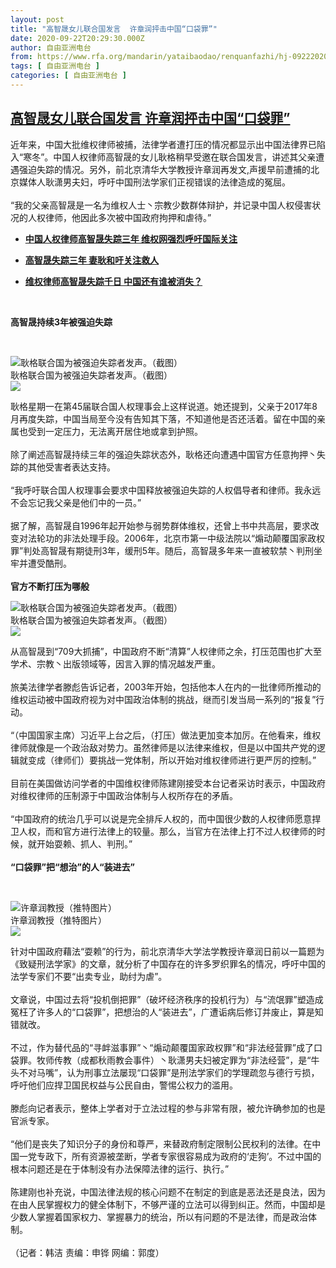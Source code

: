 ```yaml
---
layout: post
title: "高智晟女儿联合国发言  许章润抨击中国“口袋罪”"
date: 2020-09-22T20:29:30.000Z
author: 自由亚洲电台
from: https://www.rfa.org/mandarin/yataibaodao/renquanfazhi/hj-09222020152618.html
tags: [ 自由亚洲电台 ]
categories: [ 自由亚洲电台 ]
---
```

<!--1600806570000-->
[高智晟女儿联合国发言  许章润抨击中国“口袋罪”](https://www.rfa.org/mandarin/yataibaodao/renquanfazhi/hj-09222020152618.html)
------

<div>
<p>近年来，中国大批维权律师被捕，法律学者遭打压的情况都显示出中国法律界已陷入“寒冬”。中国人权律师高智晟的女儿耿格稍早受邀在联合国发言，讲述其父亲遭遇强迫失踪的情况。另外，前北京清华大学教授许章润再发文,声援早前遭捕的北京媒体人耿潇男夫妇，呼吁中国刑法学家们正视错误的法律造成的冤屈。<br/><br/>“我的父亲高智晟是一名为维权人士丶宗教少数群体辩护，并记录中国人权侵害状况的人权律师，他因此多次被中国政府拘押和虐待。”</p><ul><li><b><a class="external-link" href="http://www.rfa.org/mandarin/Xinwen/7-08122020125115.html">中国人权律师高智晟失踪三年 维权网强烈呼吁国际关注</a></b></li></ul><ul><li><b><a class="external-link" href="http://www.rfa.org/mandarin/Xinwen/4-08102020132925.html">高智晟失踪三年 妻耿和吁关注救人</a></b></li></ul><ul><li><b><a class="external-link" href="http://www.rfa.org/mandarin/yataibaodao/renquanfazhi/hc-05122020105329.html">维权律师高智晟失踪千日 中国还有谁被消失？</a></b></li></ul><p> </p><p><b>高智晟持续3年被强迫失踪</b></p><p><b> </b><br/><div class="image-inline captioned" style="width:2048px;"><div style="width:2048px;"><img alt="耿格联合国为被强迫失踪者发声。（截图）" src="https://www.rfa.org/mandarin/yataibaodao/renquanfazhi/hj-09222020152618.html/EidPgorXgAEb3tq.jpg" title="耿格联合国为被强迫失踪者发声。（截图）"/></div><div class="image-caption"><span style="width:2048px;">耿格联合国为被强迫失踪者发声。（截图）</span><span class="copyright"> </span></div><div id="zoomattribute"><a class="single_image" href="/mandarin/yataibaodao/renquanfazhi/hj-09222020152618.html/EidPgorXgAEb3tq.jpg" title="耿格联合国为被强迫失踪者发声。（截图）"><img src="/rfa_resources/graphics/icon-zoom.png"/></a></div></div></p><p>耿格星期一在第45届联合国人权理事会上这样说道。她还提到，父亲于2017年8月再度失踪，中国当局至今没有告知其下落，不知道他是否还活着。留在中国的亲属也受到一定压力，无法离开居住地或拿到护照。<br/><br/>除了阐述高智晟持续三年的强迫失踪状态外，耿格还向遭遇中国官方任意拘押丶失踪的其他受害者表达支持。<br/><br/>“我呼吁联合国人权理事会要求中国释放被强迫失踪的人权倡导者和律师。我永远不会忘记我父亲是他们中的一员。”<br/><br/>据了解，高智晟自1996年起开始参与弱势群体维权，还曾上书中共高层，要求改变对法轮功的非法处理手段。2006年，北京市第一中级法院以“煽动颠覆国家政权罪”判处高智晟有期徒刑3年，缓刑5年。随后，高智晟多年来一直被软禁丶判刑坐牢并遭受酷刑。<br/><br/><b>官方不断打压为哪般</b></p><p><div class="image-inline captioned" style="width:946px;"><div style="width:946px;"><img alt="耿格联合国为被强迫失踪者发声。（截图）" src="https://www.rfa.org/mandarin/yataibaodao/renquanfazhi/hj-09222020152618.html/EidPgodXgAAN2d5.jpg" title="耿格联合国为被强迫失踪者发声。（截图）"/></div><div class="image-caption"><span style="width:946px;">耿格联合国为被强迫失踪者发声。（截图）</span><span class="copyright"> </span></div><div id="zoomattribute"><a class="single_image" href="/mandarin/yataibaodao/renquanfazhi/hj-09222020152618.html/EidPgodXgAAN2d5.jpg" title="耿格联合国为被强迫失踪者发声。（截图）"><img src="/rfa_resources/graphics/icon-zoom.png"/></a></div></div></p><p>从高智晟到“709大抓捕”，中国政府不断“清算”人权律师之余，打压范围也扩大至学术、宗教丶出版领域等，因言入罪的情况越发严重。<br/><br/>旅美法律学者滕彪告诉记者，2003年开始，包括他本人在内的一批律师所推动的维权运动被中国政府视为对中国政治体制的挑战，继而引发当局一系列的“报复”行动。<br/><br/>“（中国国家主席）习近平上台之后，（打压）做法更加变本加厉。在他看来，维权律师就像是一个政治敌对势力。虽然律师是以法律来维权，但是以中国共产党的逻辑就变成（律师们）要挑战一党体制，所以开始对维权律师进行更严厉的控制。”<br/><br/>目前在美国做访问学者的中国维权律师陈建刚接受本台记者采访时表示，中国政府对维权律师的压制源于中国政治体制与人权所存在的矛盾。<br/><br/>“中国政府的统治几乎可以说是完全排斥人权的，而中国很少数的人权律师愿意捍卫人权，而和官方进行法律上的较量。那么，当官方在法律上打不过人权律师的时候，就开始耍赖、抓人、判刑。”<br/><b><br/>“口袋罪”把“想治”的人“装进去”</b></p><p><b></b><br/><div class="image-inline captioned" style="width:625px;"><div style="width:625px;"><img alt="许章润教授（推特图片）" src="https://www.rfa.org/mandarin/yataibaodao/renquanfazhi/gf2-07292020074645.html/1.jpg" title="许章润教授（推特图片）"/></div><div class="image-caption"><span style="width:625px;">许章润教授（推特图片）</span><span class="copyright"> </span></div><div id="zoomattribute"><a class="single_image" href="/mandarin/yataibaodao/renquanfazhi/gf2-07292020074645.html/1.jpg" title="许章润教授（推特图片）"><img src="/rfa_resources/graphics/icon-zoom.png"/></a></div></div></p><p>针对中国政府藉法“耍赖”的行为，前北京清华大学法学教授许章润日前以一篇题为《致疑刑法学家》的文章，就分析了中国存在的许多罗织罪名的情况，呼吁中国的法学专家们不要“出卖专业，助纣为虐”。<br/><br/>文章说，中国过去将“投机倒把罪”（破坏经济秩序的投机行为）与“流氓罪”塑造成冤枉了许多人的“口袋罪”，把想治的人“装进去”，广遭诟病后修订并废止，算是知错就改。<br/><br/>不过，作为替代品的“寻衅滋事罪”丶“煽动颠覆国家政权罪”和“非法经营罪”成了口袋罪。牧师传教（成都秋雨教会事件）丶耿潇男夫妇被定罪为“非法经营”，是“牛头不对马嘴”，认为刑事立法屡现“口袋罪”是刑法学家们的学理疏忽与德行亏损，呼吁他们应捍卫国民权益与公民自由，警惕公权力的滥用。<br/><br/>滕彪向记者表示，整体上学者对于立法过程的参与非常有限，被允许确参加的也是官派专家。<br/><br/>“他们是丧失了知识分子的身份和尊严，来替政府制定限制公民权利的法律。在中国一党专政下，所有资源被垄断，学者专家很容易成为政府的‘走狗’。不过中国的根本问题还是在于体制没有办法保障法律的运行、执行。”<br/><br/>陈建刚也补充说，中国法律法规的核心问题不在制定的到底是恶法还是良法，因为在由人民掌握权力的健全体制下，不够严谨的立法可以得到纠正。然而，中国却是少数人掌握着国家权力、掌握暴力的统治，所以有问题的不是法律，而是政治体制。<br/><br/>（记者：韩洁 责编：申铧 网编：郭度）</p>
</div>
